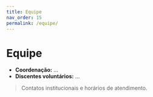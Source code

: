 ```yaml
---
title: Equipe
nav_order: 15
permalink: /equipe/
---
```


# Equipe
- **Coordenação:** …
- **Discentes voluntários:** …

> Contatos institucionais e horários de atendimento.
